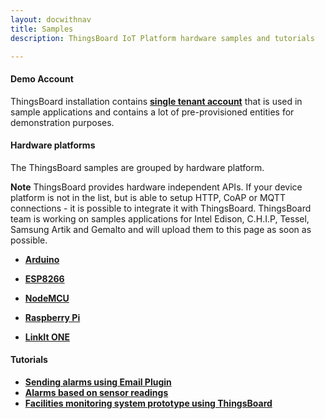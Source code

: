 ```yaml
---
layout: docwithnav
title: Samples
description: ThingsBoard IoT Platform hardware samples and tutorials

--- 
```


#### Demo Account

ThingsBoard installation contains **[single tenant account](/docs/samples/demo-account/)** that is used in sample applications and contains a lot of pre-provisioned entities for demonstration purposes.

#### Hardware platforms

The ThingsBoard samples are grouped by hardware platform.

**Note** ThingsBoard provides hardware independent APIs.
If your device platform is not in the list, but is able to setup HTTP, CoAP or MQTT connections - it is possible to integrate it with ThingsBoard.
ThingsBoard team is working on samples applications for
Intel Edison, C.H.I.P, Tessel, Samsung Artik and Gemalto 
and will upload them to this page as soon as possible.  

 - [**Arduino**](/docs/samples/arduino/) 

 - [**ESP8266**](/docs/samples/esp8266/) 

 - [**NodeMCU**](/docs/samples/nodemcu/)

 - [**Raspberry Pi**](/docs/samples/raspberry/)
 
 - [**LinkIt ONE**](/docs/samples/linkit-one/) 

#### Tutorials

 - [**Sending alarms using Email Plugin**](/docs/samples/alarms/mail/)
 - [**Alarms based on sensor readings**](/docs/samples/alarms/basic-rules/)
 - [**Facilities monitoring system prototype using ThingsBoard**](/docs/samples/monitoring/facilities-monitoring-poc/)
 
